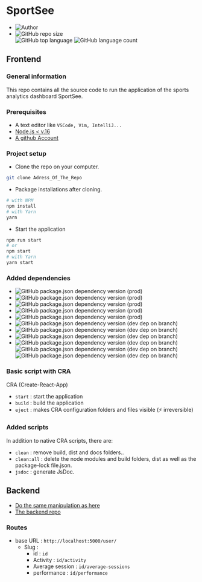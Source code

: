 # SportSee

- ![Author](<https://img.shields.io/badge/Author-Yan Coquoz-">)
- ![GitHub repo size](<https://img.shields.io/github/repo-size/Yan-Coquoz/SportSee>)  
![GitHub top language](https://img.shields.io/github/languages/top/Yan-Coquoz/SportSee)
![GitHub language count](https://img.shields.io/github/languages/count/Yan-Coquoz/SportSee)

## Frontend

### General information

This repo contains all the source code to run the application of the sports analytics dashboard SportSee.

### Prerequisites

- A text editor like `VSCode, Vim, IntelliJ...`
- [Node.js < v.16](https://nodejs.org/en/)
- [A github Account](https://github.com/)

### Project setup

- Clone the repo on your computer.

````bash
git clone Adress_Of_The_Repo
````

- Package installations after cloning.

```bash
# with NPM
npm install
# with Yarn
yarn
```

- Start the application

```bash
npm run start
# or
npm start
# with Yarn
yarn start
```

### Added dependencies

- ![GitHub package.json dependency version (prod)](https://img.shields.io/github/package-json/dependency-version/Yan-Coquoz/SportSee/react)
- ![GitHub package.json dependency version (prod)](https://img.shields.io/github/package-json/dependency-version/Yan-Coquoz/SportSee/prop-types)
- ![GitHub package.json dependency version (prod)](https://img.shields.io/github/package-json/dependency-version/Yan-Coquoz/SportSee/react-router-dom)
- ![GitHub package.json dependency version (prod)](https://img.shields.io/github/package-json/dependency-version/Yan-Coquoz/SportSee/recharts?label=Rechart)
- ![GitHub package.json dependency version (prod)](https://img.shields.io/github/package-json/dependency-version/Yan-Coquoz/SportSee/axios)
- ![GitHub package.json dependency version (dev dep on branch)](https://img.shields.io/github/package-json/dependency-version/Yan-Coquoz/SportSee/dev/jsdoc)
- ![GitHub package.json dependency version (dev dep on branch)](https://img.shields.io/github/package-json/dependency-version/Yan-Coquoz/SportSee/dev/sass)
- ![GitHub package.json dependency version (dev dep on branch)](https://img.shields.io/github/package-json/dependency-version/Yan-Coquoz/SportSee/dev/prettier)
- ![GitHub package.json dependency version (dev dep on branch)](https://img.shields.io/github/package-json/dependency-version/Yan-Coquoz/SportSee/dev/eslint) ![GitHub package.json dependency version (dev dep on branch)](https://img.shields.io/github/package-json/dependency-version/Yan-Coquoz/SportSee/dev/eslint-config-prettier) ![GitHub package.json dependency version (dev dep on branch)](https://img.shields.io/github/package-json/dependency-version/Yan-Coquoz/SportSee/dev/eslint-plugin-react)

### Basic script with CRA

CRA (Create-React-App)

- `start` : start the application
- `build` : build the application
- `eject` : makes CRA configuration folders and files visible (⚡ irreversible)

### Added scripts

In addition to native CRA scripts, there are:

- `clean`     : remove build, dist and docs folders..
- `clean:all` : delete the node modules and build folders, dist as well as the package-lock file.json.
- `jsdoc`     : generate JsDoc.

## Backend

- [Do the same manipulation as here](#project-setup)
- [The backend repo](https://github.com/Yan-Coquoz/P12-Sportsee-backend)

### Routes

- base URL : `http://localhost:5000/user/`
  - Slug :
    - id : `id`
    - Activity : `id/activity`
    - Average session : `id/average-sessions`
    - performance : `id/performance`
